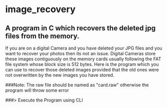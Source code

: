 # image_recovery
##  A program in C which recovers the deleted jpg files from the memory.

If you are on a digital Camera and you have deleted your JPG files and 
you want to recover your photos then its not an issue. Digital Cameras store these
images contiguously on the memory cards usually following the FAT file system whose block size is 
512 bytes. Here is the program which you can use to recover those deleted images provided that the old ones 
were not overwritten by the new images you have stored.

###Note: The raw file should be named as "card.raw" otherwise the program will throw some error

###> Execute the Program using CLI
